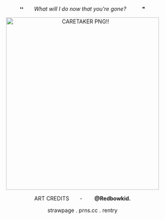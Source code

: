 

<p align="center">
 ❛❛  <i>What will I do now that you're gone?</i>   ❞ 

<p align="center">
<img width="400" height="450" alt="CARETAKER PNG!!" src="https://github.com/user-attachments/assets/1df0b853-1a80-47df-808d-2b034bcc77ae" />

<p align="center">
ART CREDITS  -   <b>@Redbowkid.</b>
<p align="center">
strawpage . prns.cc . rentry
